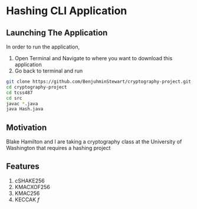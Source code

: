 # Hashing CLI Application

## Launching The Application

In order to run the application, 
1. Open Terminal and Navigate to where you want to download this application
3. Go back to terminal and run 
```bash
git clone https://github.com/BenjuhminStewart/cryptography-project.git
cd cryptography-project
cd tcss487
cd src
javac *.java
java Hash.java
```

## Motivation

Blake Hamilton and I are taking a cryptography class at the University of Washington that requires a hashing project

## Features

1. cSHAKE256
2. KMACXOF256
3. KMAC256
4. KECCAK *f*
